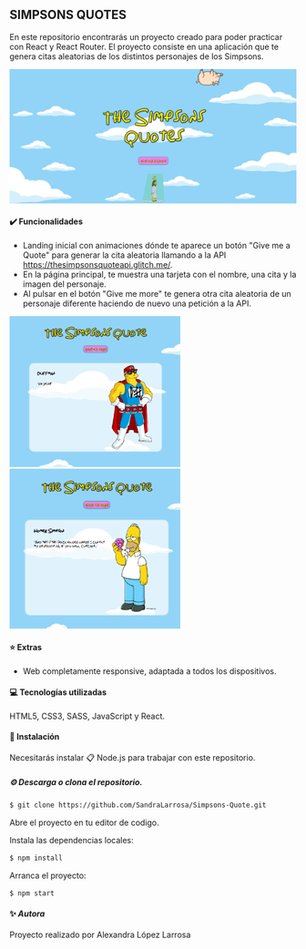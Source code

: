 ## SIMPSONS QUOTES 
En este repositorio encontrarás un proyecto creado para poder practicar con React y React Router. 
El proyecto consiste en una aplicación que te genera citas aleatorias de los distintos personajes de los Simpsons.

![Landing](https://github.com/SandraLarrosa/Simpsons-Quote/blob/master/src/images/LANDING.png)


#### ✔️ Funcionalidades 
- Landing inicial con animaciones dónde te aparece un botón "Give me a Quote" para generar la cita aleatoria llamando a la API https://thesimpsonsquoteapi.glitch.me/.
- En la página principal, te muestra una tarjeta con el nombre, una cita y la imagen del personaje.
- Al pulsar en el botón "Give me more" te genera otra cita aleatoria de un personaje diferente haciendo de nuevo una petición a la API.

<div display="flex">
    <img src="https://github.com/SandraLarrosa/Simpsons-Quote/blob/master/src/images/quote--duffman.png" width="300" heigth="300">
    <img src="https://github.com/SandraLarrosa/Simpsons-Quote/blob/master/src/images/quote--homer.png" width="300" heigth="300">
</div>

#### ⭐ Extras 
- Web completamente responsive, adaptada a todos los dispositivos.


#### 💻 Tecnologías utilizadas 
HTML5, CSS3, SASS, JavaScript y React.

#### 🔧 Instalación 
Necesitarás instalar 📋 Node.js para trabajar con este repositorio.

##### ⚙️ Descarga o clona el repositorio. 
```bash 
$ git clone https://github.com/SandraLarrosa/Simpsons-Quote.git
```
Abre el proyecto en tu editor de codigo.

Instala las dependencias locales:
```bash
$ npm install
```
Arranca el proyecto:
```bash
$ npm start
```


#### ✨ *Autora* 
Proyecto realizado por Alexandra López Larrosa
